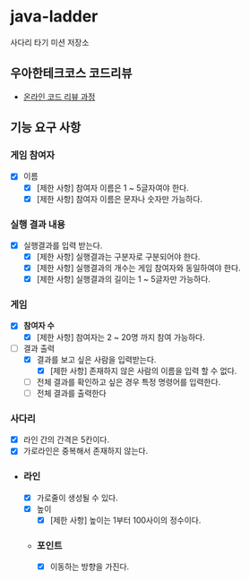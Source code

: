 # java-ladder

사다리 타기 미션 저장소

## 우아한테크코스 코드리뷰

- [온라인 코드 리뷰 과정](https://github.com/woowacourse/woowacourse-docs/blob/master/maincourse/README.md)

## 기능 요구 사항
### **게임 참여자**
  - [x] 이름
      - [x] [제한 사항] 참여자 이름은 1 ~ 5글자여야 한다.
      - [x] [제한 사항] 참여자 이름은 문자나 숫자만 가능하다.

### 실행 결과 내용
- [x] 실행결과를 입력 받는다.
    - [x] [제한 사항] 실행결과는 구분자로 구분되어야 한다.
    - [x] [제한 사항] 실행결과의 개수는 게임 참여자와 동일하여야 한다.
    - [x] [제한 사항] 실행결과의 길이는 1 ~ 5글자만 가능하다.

### 게임 
  - [x] **참여자 수**
    - [x] [제한 사항] 참여자는 2 ~ 20명 까지 참여 가능하다.
  - [ ] 결과 출력
    - [x] 결과를 보고 싶은 사람을 입력받는다.
      - [x] [제한 사항] 존재하지 않은 사람의 이름을 입력 할 수 없다.
    - [ ] 전체 결과를 확인하고 싶은 경우 특정 명령어를 입력한다.
    - [ ] 전체 결과를 출력한다
### **사다리**
  - [x]  라인 간의 간격은 5칸이다.
  - [x]  가로라인은 중복해서 존재하지 않는다.
  
  - ### **라인**
    - [x] 가로줄이 생성될 수 있다.
    - [x] 높이
      - [x] [제한 사항] 높이는 1부터 100사이의 정수이다.
    - ### **포인트**
      - [x] 이동하는 방향을 가진다.
